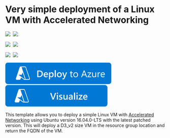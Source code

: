 # Very simple deployment of a Linux VM with Accelerated Networking

<IMG SRC="https://azurequickstartsservice.blob.core.windows.net/badges/101-vm-simple-linux-with-accelerated-networking/PublicLastTestDate.svg" />&nbsp;
<IMG SRC="https://azurequickstartsservice.blob.core.windows.net/badges/101-vm-simple-linux-with-accelerated-networking/PublicDeployment.svg" />&nbsp;

<IMG SRC="https://azurequickstartsservice.blob.core.windows.net/badges/101-vm-simple-linux-with-accelerated-networking/FairfaxLastTestDate.svg" />&nbsp;
<IMG SRC="https://azurequickstartsservice.blob.core.windows.net/badges/101-vm-simple-linux-with-accelerated-networking/FairfaxDeployment.svg" />&nbsp;

<IMG SRC="https://azurequickstartsservice.blob.core.windows.net/badges/101-vm-simple-linux-with-accelerated-networking/BestPracticeResult.svg" />&nbsp;
<IMG SRC="https://azurequickstartsservice.blob.core.windows.net/badges/101-vm-simple-linux-with-accelerated-networking/CredScanResult.svg" />&nbsp;

<a href="https://portal.azure.com/#create/Microsoft.Template/uri/https%3A%2F%2Fraw.githubusercontent.com%2FAzure%2Fazure-quickstart-templates%2Fmaster%2F101-vm-simple-linux-with-accelerated-networking%2Fazuredeploy.json" target="_blank">
    <img src="https://raw.githubusercontent.com/Azure/azure-quickstart-templates/master/1-CONTRIBUTION-GUIDE/images/deploytoazure.svg"/>
</a>
<a href="http://armviz.io/#/?load=https%3A%2F%2Fraw.githubusercontent.com%2FAzure%2Fazure-quickstart-templates%2Fmaster%2F101-vm-simple-linux-with-accelerated-networking%2Fazuredeploy.json" target="_blank">
    <img src="https://raw.githubusercontent.com/Azure/azure-quickstart-templates/master/1-CONTRIBUTION-GUIDE/images/visualizebutton.svg"/>
</a>


This template allows you to deploy a simple Linux VM with <a href="https://docs.microsoft.com/en-us/azure/virtual-network/create-vm-accelerated-networking-cli" target="_blank">Accelerated Networking</a> using Ubuntu version 16.04.0-LTS with the latest patched version. This will deploy a D3_v2 size VM in the resource group location and return the FQDN of the VM.


